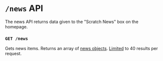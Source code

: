 # `/news` API

The news API returns data given to the "Scratch News" box on the homepage.

### `GET /news`

Gets news items. Returns an array of [news objects](definitions/news_object.md). [Limited](../etc/limits_and_offsets.md) to 40 results per request.
